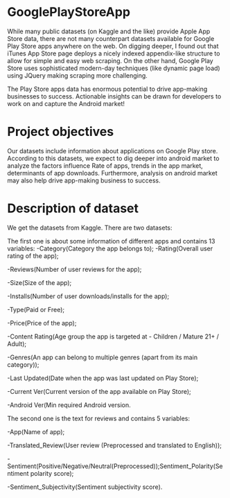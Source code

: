 # GooglePlayStoreApp
While many public datasets (on Kaggle and the like) provide Apple App Store data, there are not many counterpart datasets available for Google Play Store apps anywhere on the web. On digging deeper, I found out that iTunes App Store page deploys a nicely indexed appendix-like structure to allow for simple and easy web scraping. On the other hand, Google Play Store uses sophisticated modern-day techniques (like dynamic page load) using JQuery making scraping more challenging.

The Play Store apps data has enormous potential to drive app-making businesses to success. Actionable insights can be drawn for developers to work on and capture the Android market!

# Project objectives
Our datasets include information about applications on Google Play store. According to this datasets, we expect to dig deeper into android market to analyze the factors influence Rate of apps, trends in the app market, determinants of app downloads. Furthermore, analysis on android market may also help drive app-making business to success.

# Description of dataset
We get the datasets from Kaggle. There are two datasets:

The first one is about some information of different apps and contains 13 variables:
-Category(Category the app belongs to);
-Rating(Overall user rating of the app);

-Reviews(Number of user reviews for the app);

-Size(Size of the app);

-Installs(Number of user downloads/installs for the app);

-Type(Paid or Free);

-Price(Price of the app);

-Content Rating(Age group the app is targeted at - Children / Mature 21+ / Adult);

-Genres(An app can belong to multiple genres (apart from its main category));

-Last Updated(Date when the app was last updated on Play Store);

-Current Ver(Current version of the app available on Play Store);

-Android Ver(Min required Android version.

The second one is the text for reviews and contains 5 variables:

-App(Name of app);

-Translated_Review(User review (Preprocessed and translated to English));

-Sentiment(Positive/Negative/Neutral(Preprocessed));Sentiment_Polarity(Sentiment polarity score);

-Sentiment_Subjectivity(Sentiment subjectivity score).
